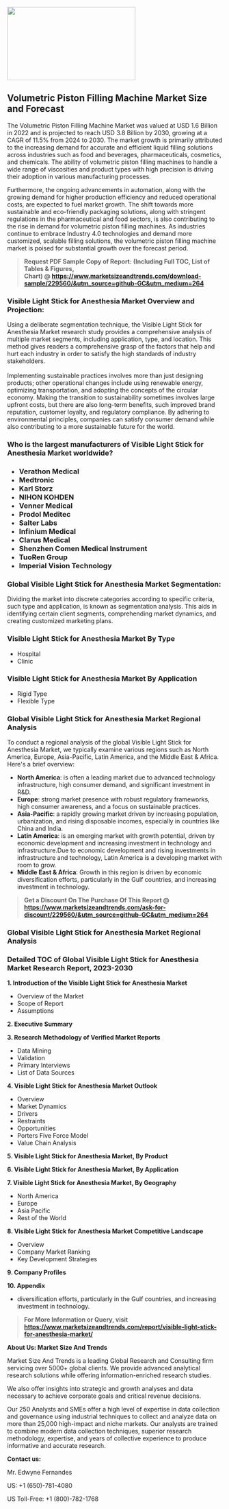 <p><img class="alignnone size-medium wp-image-20088" src="https://ffe5etoiles.com/wp-content/uploads/2024/12/MST1-300x171.png" alt="" width="300" height="171" /></p><h2>Volumetric Piston Filling Machine Market Size and Forecast</h2><p>The Volumetric Piston Filling Machine Market was valued at USD 1.6 Billion in 2022 and is projected to reach USD 3.8 Billion by 2030, growing at a CAGR of 11.5% from 2024 to 2030. The market growth is primarily attributed to the increasing demand for accurate and efficient liquid filling solutions across industries such as food and beverages, pharmaceuticals, cosmetics, and chemicals. The ability of volumetric piston filling machines to handle a wide range of viscosities and product types with high precision is driving their adoption in various manufacturing processes.</p><p>Furthermore, the ongoing advancements in automation, along with the growing demand for higher production efficiency and reduced operational costs, are expected to fuel market growth. The shift towards more sustainable and eco-friendly packaging solutions, along with stringent regulations in the pharmaceutical and food sectors, is also contributing to the rise in demand for volumetric piston filling machines. As industries continue to embrace Industry 4.0 technologies and demand more customized, scalable filling solutions, the volumetric piston filling machine market is poised for substantial growth over the forecast period.</p></p><blockquote id="" class=""><strong>Request PDF Sample Copy of Report: (Including Full TOC, List of Tables &amp; Figures, Chart)&nbsp;@&nbsp;<strong><a href="https://www.marketsizeandtrends.com/download-sample/229560/&utm_source=github-GC&utm_medium=264" target="_blank">https://www.marketsizeandtrends.com/download-sample/229560/&utm_source=github-GC&utm_medium=264</a></strong></strong></blockquote><h3 id="" class="">Visible Light Stick for Anesthesia Market&nbsp;Overview and Projection:</h3><p id="" class="">Using a deliberate segmentation technique, the Visible Light Stick for Anesthesia Market research study provides a comprehensive analysis of multiple market segments, including application, type, and location. This method gives readers a comprehensive grasp of the factors that help and hurt each industry in order to satisfy the high standards of industry stakeholders. <br /> <br />Implementing sustainable practices involves more than just designing products; other operational changes include using renewable energy, optimizing transportation, and adopting the concepts of the circular economy. Making the transition to sustainability sometimes involves large upfront costs, but there are also long-term benefits, such improved brand reputation, customer loyalty, and regulatory compliance. By adhering to environmental principles, companies can satisfy consumer demand while also contributing to a more sustainable future for the world.</p><h3 id="" class="">Who is the largest manufacturers of&nbsp;Visible Light Stick for Anesthesia Market worldwide?</h3><h3 class=""><p><ul><li>Verathon Medical </li><li> Medtronic </li><li> Karl Storz </li><li> NIHON KOHDEN </li><li> Venner Medical </li><li> Prodol Meditec </li><li> Salter Labs </li><li> Infinium Medical </li><li> Clarus Medical </li><li> Shenzhen Comen Medical Instrument </li><li> TuoRen Group </li><li> Imperial Vision Technology</li></ul></p></h3><h3 id="" class="">Global&nbsp;Visible Light Stick for Anesthesia Market Segmentation:</h3><p id="" class="">Dividing the market into discrete categories according to specific criteria, such type and application, is known as segmentation analysis. This aids in identifying certain client segments, comprehending market dynamics, and creating customized marketing plans.</p><h3 id="" class="">Visible Light Stick for Anesthesia Market&nbsp;By Type</h3><p><p><ul><li>Hospital</li><li> Clinic</p></li></ul></p></p><h3 id="" class="">Visible Light Stick for Anesthesia Market&nbsp;By Application</h3><p class=""><p><ul><li>Rigid Type</li><li> Flexible Type</li></ul></p></p><h3 id="" class="">Global Visible Light Stick for Anesthesia Market Regional Analysis</h3><p id="" class="">To conduct a regional analysis of the global Visible Light Stick for Anesthesia Market, we typically examine various regions such as North America, Europe, Asia-Pacific, Latin America, and the Middle East &amp; Africa. Here's a brief overview:</p><ul><li><strong>North America</strong>: is often a leading market due to advanced technology infrastructure, high consumer demand, and significant investment in R&amp;D.</li><li><strong>Europe</strong>: strong market presence with robust regulatory frameworks, high consumer awareness, and a focus on sustainable practices.</li><li><strong>Asia-Pacific</strong>: a rapidly growing market driven by increasing population, urbanization, and rising disposable incomes, especially in countries like China and India.</li><li><strong>Latin America</strong>: is an emerging market with growth potential, driven by economic development and increasing investment in technology and infrastructure.Due to economic development and rising investments in infrastructure and technology, Latin America is a developing market with room to grow.</li><li><strong>Middle East &amp; Africa</strong>: Growth in this region is driven by economic diversification efforts, particularly in the Gulf countries, and increasing investment in technology.</li></ul><blockquote id="" class=""><strong>Get a Discount On The Purchase Of This Report @ <strong><a href="https://www.marketsizeandtrends.com/ask-for-discount/229560/&utm_source=github-GC&utm_medium=264" target="_blank">https://www.marketsizeandtrends.com/ask-for-discount/229560/&utm_source=github-GC&utm_medium=264</a></strong></strong></blockquote><h3 id="" class="">Global Visible Light Stick for Anesthesia Market Regional Analysis</h3><h3 id="" class="">Detailed TOC of Global Visible Light Stick for Anesthesia Market Research Report, 2023-2030</h3><p id="" class=""><strong>1. Introduction of the Visible Light Stick for Anesthesia Market</strong></p><ul><li>Overview of the Market</li><li>Scope of Report</li><li>Assumptions</li></ul><p id="" class=""><strong>2. Executive Summary</strong></p><p id="" class=""><strong>3. Research Methodology of Verified Market Reports</strong></p><ul><li>Data Mining</li><li>Validation</li><li>Primary Interviews</li><li>List of Data Sources</li></ul><p id="" class=""><strong>4. Visible Light Stick for Anesthesia Market Outlook</strong></p><ul><li>Overview</li><li>Market Dynamics</li><li>Drivers</li><li>Restraints</li><li>Opportunities</li><li>Porters Five Force Model</li><li>Value Chain Analysis</li></ul><p id="" class=""><strong>5. Visible Light Stick for Anesthesia Market, By Product</strong></p><p id="" class=""><strong>6. Visible Light Stick for Anesthesia Market, By Application</strong></p><p id="" class=""><strong>7. Visible Light Stick for Anesthesia Market, By Geography</strong></p><ul><li>North America</li><li>Europe</li><li>Asia Pacific</li><li>Rest of the World</li></ul><p id="" class=""><strong>8. Visible Light Stick for Anesthesia Market Competitive Landscape</strong></p><ul><li>Overview</li><li>Company Market Ranking</li><li>Key Development Strategies</li></ul><p id="" class=""><strong>9. Company Profiles</strong></p><p id="" class=""><strong>10. Appendix</strong></p><ul><li>diversification efforts, particularly in the Gulf countries, and increasing investment in technology.</li></ul><blockquote id="" class=""><strong>For More Information or Query, visit <strong><strong><a href="https://www.marketsizeandtrends.com/report/visible-light-stick-for-anesthesia-market/" target="_blank">https://www.marketsizeandtrends.com/report/visible-light-stick-for-anesthesia-market/</a></strong></strong></strong></blockquote><p id="" class=""><strong>About Us: Market Size And Trends</strong></p><p id="" class="">Market Size And Trends is a leading Global Research and Consulting firm servicing over 5000+ global clients. We provide advanced analytical research solutions while offering information-enriched research studies.</p><p id="" class="">We also offer insights into strategic and growth analyses and data necessary to achieve corporate goals and critical revenue decisions.</p><p id="" class="">Our 250 Analysts and SMEs offer a high level of expertise in data collection and governance using industrial techniques to collect and analyze data on more than 25,000 high-impact and niche markets. Our analysts are trained to combine modern data collection techniques, superior research methodology, expertise, and years of collective experience to produce informative and accurate research.</p><p id="" class=""><strong>Contact us:</strong></p><p id="" class="">Mr. Edwyne Fernandes</p><p id="" class="">US: +1 (650)-781-4080</p><p id="" class="">US Toll-Free: +1 (800)-782-1768</p>
